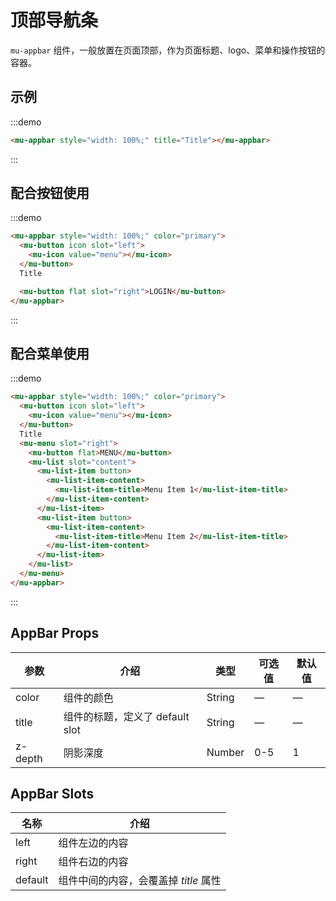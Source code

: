 # 顶部导航条

`mu-appbar` 组件，一般放置在页面顶部，作为页面标题、logo、菜单和操作按钮的容器。

## 示例

:::demo
```html
<mu-appbar style="width: 100%;" title="Title"></mu-appbar>
```
:::

## 配合按钮使用

:::demo
```html
<mu-appbar style="width: 100%;" color="primary">
  <mu-button icon slot="left">
    <mu-icon value="menu"></mu-icon>
  </mu-button>
  Title

  <mu-button flat slot="right">LOGIN</mu-button>
</mu-appbar>
```
:::


## 配合菜单使用

:::demo
```html
<mu-appbar style="width: 100%;" color="primary">
  <mu-button icon slot="left">
    <mu-icon value="menu"></mu-icon>
  </mu-button>
  Title
  <mu-menu slot="right">
    <mu-button flat>MENU</mu-button>
    <mu-list slot="content">
      <mu-list-item button>
        <mu-list-item-content>
          <mu-list-item-title>Menu Item 1</mu-list-item-title>
        </mu-list-item-content>
      </mu-list-item>
      <mu-list-item button>
        <mu-list-item-content>
          <mu-list-item-title>Menu Item 2</mu-list-item-title>
        </mu-list-item-content>
      </mu-list-item>
    </mu-list>
  </mu-menu>
</mu-appbar>
```
:::

## AppBar Props

| 参数 | 介绍 | 类型 | 可选值 | 默认值 |
|------|------|------|------|------|
| color | 组件的颜色 | String | — | — |
| title | 组件的标题，定义了 default slot | String | — | — |
| z-depth | 阴影深度 | Number | 0-5 | 1 |

## AppBar Slots

| 名称 | 介绍 |
|------|------|
| left | 组件左边的内容 |
| right | 组件右边的内容 |
| default | 组件中间的内容，会覆盖掉 *title* 属性 |
